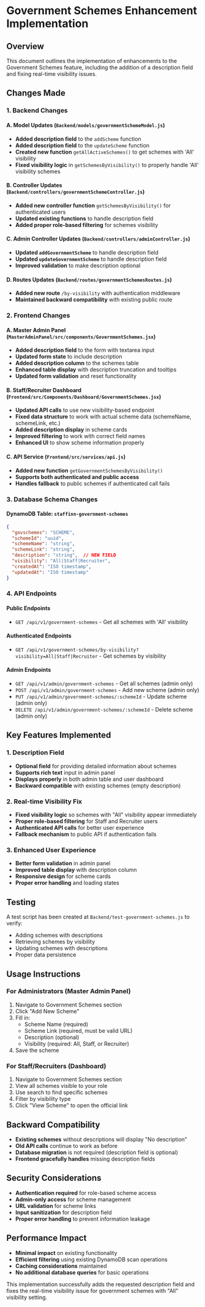 # Government Schemes Enhancement Implementation

## Overview
This document outlines the implementation of enhancements to the Government Schemes feature, including the addition of a description field and fixing real-time visibility issues.

## Changes Made

### 1. Backend Changes

#### A. Model Updates (`Backend/models/governmentSchemeModel.js`)
- **Added description field** to the `addScheme` function
- **Added description field** to the `updateScheme` function
- **Created new function** `getAllActiveSchemes()` to get schemes with 'All' visibility
- **Fixed visibility logic** in `getSchemesByVisibility()` to properly handle 'All' visibility schemes

#### B. Controller Updates (`Backend/controllers/governmentSchemeController.js`)
- **Added new controller function** `getSchemesByVisibility()` for authenticated users
- **Updated existing functions** to handle description field
- **Added proper role-based filtering** for schemes visibility

#### C. Admin Controller Updates (`Backend/controllers/adminController.js`)
- **Updated `addGovernmentScheme`** to handle description field
- **Updated `updateGovernmentScheme`** to handle description field
- **Improved validation** to make description optional

#### D. Routes Updates (`Backend/routes/governmentSchemesRoutes.js`)
- **Added new route** `/by-visibility` with authentication middleware
- **Maintained backward compatibility** with existing public route

### 2. Frontend Changes

#### A. Master Admin Panel (`MasterAdminPanel/src/components/GovernmentSchemes.jsx`)
- **Added description field** to the form with textarea input
- **Updated form state** to include description
- **Added description column** to the schemes table
- **Enhanced table display** with description truncation and tooltips
- **Updated form validation** and reset functionality

#### B. Staff/Recruiter Dashboard (`Frontend/src/Components/Dashboard/GovernmentSchemes.jsx`)
- **Updated API calls** to use new visibility-based endpoint
- **Fixed data structure** to work with actual scheme data (schemeName, schemeLink, etc.)
- **Added description display** in scheme cards
- **Improved filtering** to work with correct field names
- **Enhanced UI** to show scheme information properly

#### C. API Service (`Frontend/src/services/api.js`)
- **Added new function** `getGovernmentSchemesByVisibility()` 
- **Supports both authenticated and public access**
- **Handles fallback** to public schemes if authenticated call fails

### 3. Database Schema Changes

#### DynamoDB Table: `staffinn-government-schemes`
```json
{
  "govschemes": "SCHEME",
  "schemeId": "uuid",
  "schemeName": "string",
  "schemeLink": "string", 
  "description": "string",  // NEW FIELD
  "visibility": "All|Staff|Recruiter",
  "createdAt": "ISO timestamp",
  "updatedAt": "ISO timestamp"
}
```

### 4. API Endpoints

#### Public Endpoints
- `GET /api/v1/government-schemes` - Get all schemes with 'All' visibility

#### Authenticated Endpoints  
- `GET /api/v1/government-schemes/by-visibility?visibility=All|Staff|Recruiter` - Get schemes by visibility

#### Admin Endpoints
- `GET /api/v1/admin/government-schemes` - Get all schemes (admin only)
- `POST /api/v1/admin/government-schemes` - Add new scheme (admin only)
- `PUT /api/v1/admin/government-schemes/:schemeId` - Update scheme (admin only)
- `DELETE /api/v1/admin/government-schemes/:schemeId` - Delete scheme (admin only)

## Key Features Implemented

### 1. Description Field
- **Optional field** for providing detailed information about schemes
- **Supports rich text** input in admin panel
- **Displays properly** in both admin table and user dashboard
- **Backward compatible** with existing schemes (empty description)

### 2. Real-time Visibility Fix
- **Fixed visibility logic** so schemes with "All" visibility appear immediately
- **Proper role-based filtering** for Staff and Recruiter users
- **Authenticated API calls** for better user experience
- **Fallback mechanism** to public API if authentication fails

### 3. Enhanced User Experience
- **Better form validation** in admin panel
- **Improved table display** with description column
- **Responsive design** for scheme cards
- **Proper error handling** and loading states

## Testing

A test script has been created at `Backend/test-government-schemes.js` to verify:
- Adding schemes with descriptions
- Retrieving schemes by visibility
- Updating schemes with descriptions
- Proper data persistence

## Usage Instructions

### For Administrators (Master Admin Panel)
1. Navigate to Government Schemes section
2. Click "Add New Scheme"
3. Fill in:
   - Scheme Name (required)
   - Scheme Link (required, must be valid URL)
   - Description (optional)
   - Visibility (required: All, Staff, or Recruiter)
4. Save the scheme

### For Staff/Recruiters (Dashboard)
1. Navigate to Government Schemes section
2. View all schemes visible to your role
3. Use search to find specific schemes
4. Filter by visibility type
5. Click "View Scheme" to open the official link

## Backward Compatibility

- **Existing schemes** without descriptions will display "No description"
- **Old API calls** continue to work as before
- **Database migration** is not required (description field is optional)
- **Frontend gracefully handles** missing description fields

## Security Considerations

- **Authentication required** for role-based scheme access
- **Admin-only access** for scheme management
- **URL validation** for scheme links
- **Input sanitization** for description field
- **Proper error handling** to prevent information leakage

## Performance Impact

- **Minimal impact** on existing functionality
- **Efficient filtering** using existing DynamoDB scan operations
- **Caching considerations** maintained
- **No additional database queries** for basic operations

This implementation successfully adds the requested description field and fixes the real-time visibility issue for government schemes with "All" visibility setting.